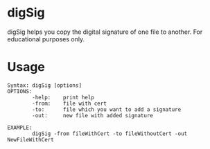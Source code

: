 # digSig

digSig helps you copy the digital signature of one file to another. For educational purposes only.

# Usage

```text
Syntax: digSig [options]
OPTIONS:
        -help:    print help
        -from:    file with cert
        -to:      file which you want to add a signature
        -out:     new file with added signature

EXAMPLE:
        digSig -from fileWithCert -to fileWithoutCert -out NewFileWithCert
```
